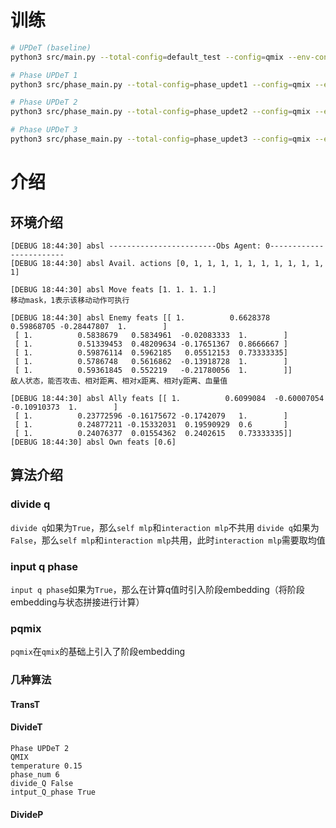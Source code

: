 # 训练
```bash
# UPDeT (baseline)
python3 src/main.py --total-config=default_test --config=qmix --env-config=sc2 with env_args.map_name=5m_vs_6m

# Phase UPDeT 1
python3 src/phase_main.py --total-config=phase_updet1 --config=qmix --env-config=sc2 with env_args.map_name=5m_vs_6m

# Phase UPDeT 2
python3 src/phase_main.py --total-config=phase_updet2 --config=qmix --env-config=sc2 with env_args.map_name=5m_vs_6m

# Phase UPDeT 3
python3 src/phase_main.py --total-config=phase_updet3 --config=qmix --env-config=sc2 with env_args.map_name=5m_vs_6m
```

# 介绍
## 环境介绍
```
[DEBUG 18:44:30] absl ------------------------Obs Agent: 0------------------------
[DEBUG 18:44:30] absl Avail. actions [0, 1, 1, 1, 1, 1, 1, 1, 1, 1, 1, 1]

[DEBUG 18:44:30] absl Move feats [1. 1. 1. 1.]
移动mask，1表示该移动动作可执行

[DEBUG 18:44:30] absl Enemy feats [[ 1.          0.6628378   0.59868705 -0.28447807  1.        ]
 [ 1.          0.5838679   0.5834961  -0.02083333  1.        ]
 [ 1.          0.51339453  0.48209634 -0.17651367  0.8666667 ]
 [ 1.          0.59876114  0.5962185   0.05512153  0.73333335]
 [ 1.          0.5786748   0.5616862  -0.13918728  1.        ]
 [ 1.          0.59361845  0.552219   -0.21780056  1.        ]]
敌人状态，能否攻击、相对距离、相对x距离、相对y距离、血量值

[DEBUG 18:44:30] absl Ally feats [[ 1.          0.6099084  -0.60007054 -0.10910373  1.        ]
 [ 1.          0.23772596 -0.16175672 -0.1742079   1.        ]
 [ 1.          0.24877211 -0.15332031  0.19590929  0.6       ]
 [ 1.          0.24076377  0.01554362  0.2402615   0.73333335]]
[DEBUG 18:44:30] absl Own feats [0.6]
```
## 算法介绍
### divide q
`divide q`如果为`True`，那么`self mlp`和`interaction mlp`不共用
`divide q`如果为`False`，那么`self mlp`和`interaction mlp`共用，此时`interaction mlp`需要取均值

### input q phase
`input q phase`如果为`True`，那么在计算q值时引入阶段embedding（将阶段embedding与状态拼接进行计算）

### pqmix
`pqmix`在`qmix`的基础上引入了阶段embedding

### 几种算法
#### TransT
#### DivideT
```
Phase UPDeT 2
QMIX
temperature 0.15
phase_num 6
divide_Q False
intput_Q_phase True
```
#### DivideP
